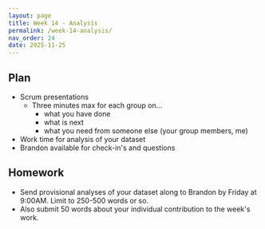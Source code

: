 ```yaml
---
layout: page
title: Week 14 - Analysis
permalink: /week-14-analysis/
nav_order: 24
date: 2025-11-25
---
```


## Plan

* Scrum presentations
    * Three minutes max for each group on…
        * what you have done
        * what is next
        * what you need from someone else (your group members, me)
* Work time for analysis of your dataset
* Brandon available for check-in's and questions

## Homework

* Send provisional analyses of your dataset along to Brandon by Friday at 9:00AM. Limit to 250-500 words or so. 
* Also submit 50 words about your individual contribution to the week's work.